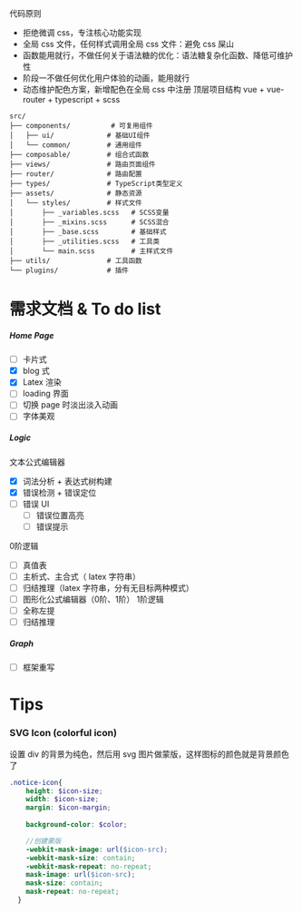 代码原则
- 拒绝微调 css，专注核心功能实现
- 全局 css 文件，任何样式调用全局 css 文件：避免 css 屎山
- 函数能用就行，不做任何关于语法糖的优化：语法糖复杂化函数、降低可维护性
- 阶段一不做任何优化用户体验的动画，能用就行
- 动态维护配色方案，新增配色在全局 css 中注册
顶层项目结构 vue + vue-router + typescript + scss
```
src/
├── components/          # 可复用组件
│   ├── ui/             # 基础UI组件
│   └── common/         # 通用组件
├── composable/         # 组合式函数
├── views/              # 路由页面组件
├── router/             # 路由配置
├── types/              # TypeScript类型定义
├── assets/             # 静态资源
│   └── styles/         # 样式文件
│       ├── _variables.scss   # SCSS变量
│       ├── _mixins.scss      # SCSS混合
│       ├── _base.scss        # 基础样式
│       ├── _utilities.scss   # 工具类
│       └── main.scss         # 主样式文件
├── utils/              # 工具函数
└── plugins/            # 插件
```

# 需求文档 & To do list

##### Home Page
- [ ] 卡片式
- [x] blog 式
- [x] Latex 渲染
- [ ] loading 界面
- [ ] 切换 page 时淡出淡入动画
- [ ] 字体美观
##### Logic

文本公式编辑器
- [x] 词法分析 + 表达式树构建
- [x] 错误检测 + 错误定位
- [ ] 错误 UI
	- [ ] 错误位置高亮
	- [ ] 错误提示

0阶逻辑
- [ ] 真值表
- [ ] 主析式、主合式（ latex 字符串）
- [ ] 归结推理（latex 字符串，分有无目标两种模式）
- [ ] 图形化公式编辑器（0阶、1阶）
1阶逻辑
- [ ] 全称左提
- [ ] 归结推理
##### Graph
- [ ] 框架重写

# Tips

### SVG Icon (colorful icon)

设置 div 的背景为纯色，然后用 svg 图片做蒙版，这样图标的颜色就是背景颜色了

```scss
.notice-icon{
    height: $icon-size;
    width: $icon-size;
    margin: $icon-margin;
    
    background-color: $color;

	//创建蒙版
    -webkit-mask-image: url($icon-src);
    -webkit-mask-size: contain;
    -webkit-mask-repeat: no-repeat;
    mask-image: url($icon-src);
    mask-size: contain;
    mask-repeat: no-repeat;
  }
```

